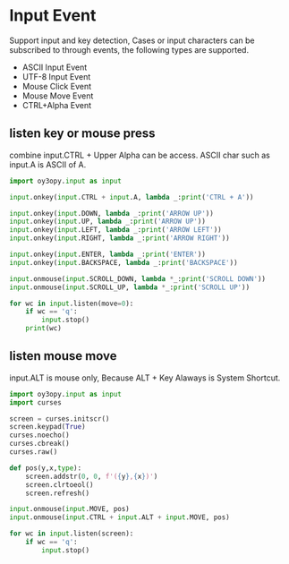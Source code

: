 # Input Event

Support input and key detection, Cases or input characters can be subscribed to through events, the following types are supported.

- ASCII Input Event
- UTF-8 Input Event
- Mouse Click Event
- Mouse Move Event
- CTRL+Alpha Event

## listen key or mouse press
combine input.CTRL + Upper Alpha can be access. ASCII char such as input.A is ASCII of A.
```py
import oy3opy.input as input

input.onkey(input.CTRL + input.A, lambda _:print('CTRL + A'))

input.onkey(input.DOWN, lambda _:print('ARROW UP'))
input.onkey(input.UP, lambda _:print('ARROW UP'))
input.onkey(input.LEFT, lambda _:print('ARROW LEFT'))
input.onkey(input.RIGHT, lambda _:print('ARROW RIGHT'))

input.onkey(input.ENTER, lambda _:print('ENTER'))
input.onkey(input.BACKSPACE, lambda _:print('BACKSPACE'))

input.onmouse(input.SCROLL_DOWN, lambda *_:print('SCROLL DOWN'))
input.onmouse(input.SCROLL_UP, lambda *_:print('SCROLL UP'))

for wc in input.listen(move=0):
    if wc == 'q':
        input.stop()
    print(wc)
```

## listen mouse move
input.ALT is mouse only, Because ALT + Key Alaways is System Shortcut.
```py
import oy3opy.input as input
import curses

screen = curses.initscr() 
screen.keypad(True) 
curses.noecho()
curses.cbreak()
curses.raw()

def pos(y,x,type):
    screen.addstr(0, 0, f'({y},{x})')
    screen.clrtoeol()
    screen.refresh()

input.onmouse(input.MOVE, pos)
input.onmouse(input.CTRL + input.ALT + input.MOVE, pos)

for wc in input.listen(screen):
    if wc == 'q':
        input.stop()
```